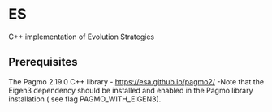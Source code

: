 # ES
C++ implementation of Evolution Strategies

## Prerequisites

The Pagmo 2.19.0 C++ library - https://esa.github.io/pagmo2/
-Note that the Eigen3 dependency should be installed and enabled in the Pagmo library installation ( see flag PAGMO_WITH_EIGEN3).
